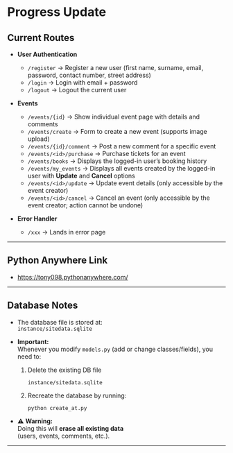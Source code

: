 # Progress Update

## Current Routes

- **User Authentication**

  - `/register` → Register a new user (first name, surname, email, password, contact number, street address)
  - `/login` → Login with email + password
  - `/logout` → Logout the current user

- **Events**
  - `/events/{id}` → Show individual event page with details and comments
  - `/events/create` → Form to create a new event (supports image upload)
  - `/events/{id}/comment` → Post a new comment for a specific event
  - `/events/<id>/purchase` → Purchase tickets for an event
  - `/events/books` → Displays the logged-in user’s booking history
  - `/events/my_events` → Displays all events created by the logged-in user with **Update** and **Cancel** options
  - `/events/<id>/update` → Update event details (only accessible by the event creator)
  - `/events/<id>/cancel` → Cancel an event (only accessible by the event creator; action cannot be undone)

- **Error Handler**
  - `/xxx` -> Lands in error page

---

## Python Anywhere Link

- https://tony098.pythonanywhere.com/

---

## Database Notes

- The database file is stored at:  
  `instance/sitedata.sqlite`

- **Important:**  
  Whenever you modify `models.py` (add or change classes/fields), you need to:

  1. Delete the existing DB file
     ```
     instance/sitedata.sqlite
     ```
  2. Recreate the database by running:
     ```
     python create_at.py
     ```

- ⚠️ **Warning:**  
  Doing this will **erase all existing data**  
  (users, events, comments, etc.).

---
